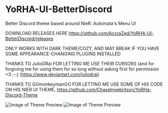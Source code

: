 # YoRHA-UI-BetterDiscord
Better Discord theme based around NieR: Automata's Menu UI

DOWNLOAD RELEASES HERE https://github.com/AccraZed/YoRHA-UI-BetterDiscord/releases

ONLY WORKS WITH DARK THEME/COZY, AND MAY BREAK IF YOU HAVE SOME APPEARANCE-CHANGING PLUGINS INSTALLED

THANKS TO JulioDRai FOR LETTING ME USE THEIR CURSORS (and for forgiving me for using them for so long without asking first for permission <3 ;-;) (https://www.deviantart.com/juliodrai)

THANKS TO GOmonkeymanGO FOR LETTING ME USE SOME OF HIS CODE ON HIS NIER UI THEME, https://github.com/ChaseIngebritson/YoRHa-Discord-Theme

![Image of Theme Preview](https://raw.githubusercontent.com/AccraZed/YoRHA-UI-BetterDiscord/master/Previews/preview1.png)
![Image of Theme Preview](https://raw.githubusercontent.com/AccraZed/YoRHA-UI-BetterDiscord/master/Previews/preview2.png)
